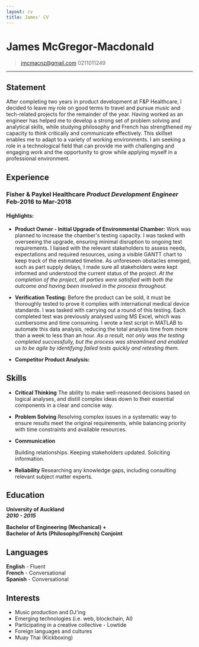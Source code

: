 ```yaml
---
layout: cv
title: James' CV
---
```


# James McGregor-Macdonald

> [jmcmacnz@gmail.com](mailto:jmcmacnz@gmail.com)
> 0211011249

---

## Statement

After completing two years in product development at F&P Healthcare, I decided to leave my role on good terms to travel and pursue music and tech-related projects for the remainder of the year. Having worked as an engineer has helped me to develop a strong set of problem solving and analytical skills, while studying philosophy and French has strengthened my capacity to think critically and communicate effectively. This skillset enables me to adapt to a variety of working environments. I am seeking a role in a technological field that can provide me with challenging and engaging work and the opportunity to grow while applying myself in a professional environment.

## Experience

### **Fisher & Paykel Healthcare** _Product Development Engineer_ **Feb-2016 to Mar-2018**

#### Highlights:

- **Product Owner - Initial Upgrade of Environmental Chamber:** Work was planned to increase the chamber's testing capacity. I was tasked with overseeing the upgrade, ensuring minimal disruption to ongoing test requirements. I liaised with the relevant stakeholders to assess needs, expectations and required resources, using a visible GANTT chart to keep track of the estimated timeline. As unforeseen obstacles emerged, such as part supply delays, I made sure all stakeholders were kept informed and understood the current status of the project. _At the completion of the project, all parties were satisfied with both the outcome and having been involved in the process throughout._

* **Verification Testing:** Before the product can be sold, it must be thoroughly tested to prove it complies with international medical device standards. I was tasked with carrying out a round of this testing. Each completed test was previously analysed using MS Excel, which was cumbersome and time consuming. I wrote a test script in MATLAB to automate this data analysis, reducing the total analysis time from more than a week to less than an hour. _As a result, not only was the testing completed successfully, but the process was streamlined and enabled us to be agile by identifying failed tests quickly and retesting them._

* **Competitor Product Analysis:** 

## Skills

- **Critical Thinking**
  The ability to make well-reasoned decisions based on logical analyses, and distill complex ideas down to their essential components in a clear and concise way.

- **Problem Solving**
  Resolving complex issues in a systematic way to ensure results meet the original requirements, while balancing priority with time constraints and available resources.

- **Communication**
  
  Building relationships. Keeping stakeholders updated. Soliciting information.

- **Reliability**
  Researching any knowledge gaps, including consulting relevant subject matter experts.

## Education

**University of Auckland**  
**_2010 - 2015_**

**Bachelor of Engineering (Mechanical) +**  
**Bachelor of Arts (Philosophy/French) Conjoint**

## Languages

**English** - Fluent  
**French** - Conversational  
**Spanish** - Conversational

## Interests

- Music production and DJ'ing
- Emerging technologies (i.e. web, blockchain, AI)
- Participating in a creative collective - Lowtide
- Foreign languages and cultures
- Muay Thai (Kickboxing)

<!-- ### Footer

Last updated: Aug 2018 -->
